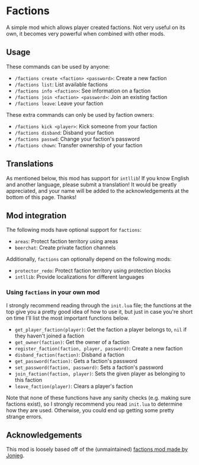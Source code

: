 # Factions

A simple mod which allows player created factions. Not very useful on its own, it becomes very powerful when combined with other mods.

## Usage

These commands can be used by anyone:

- `/factions create <faction> <password>`: Create a new faction
- `/factions list`: List available factions
- `/factions info <faction>`: See information on a faction
- `/factions join <faction> <password>`: Join an existing faction
- `/factions leave`: Leave your faction

These extra commands can only be used by faction owners:

- `/factions kick <player>`: Kick someone from your faction
- `/factions disband`: Disband your faction
- `/factions passwd`: Change your faction's password
- `/factions chown`: Transfer ownership of your faction

## Translations

As mentioned below, this mod has support for `intllib`! If you know English and another language, please submit a translation! It would be greatly appreciated, and your name will be added to the acknowledgements at the bottom of this page. Thanks!

## Mod integration

The following mods have optional support for `factions`:

- `areas`: Protect faction territory using areas
- `beerchat`: Create private faction channels

Additionally, `factions` can optionally depend on the following mods:

- `protector_redo`: Protect faction territory using protection blocks
- `intllib`: Provide localizations for different languages

### Using `factions` in your own mod

I strongly recommend reading through the `init.lua` file; the functions at the top give you a pretty good idea of how to use it, but just in case you're short on time I'll list the most important functions below.

- `get_player_faction(player)`: Get the faction a player belongs to, `nil` if they haven't joined a faction
- `get_owner(faction)`: Get the owner of a faction
- `register_faction(faction, player, password)`: Create a new faction
- `disband_faction(faction)`: Disband a faction
- `get_password(faction)`: Gets a faction's password
- `set_password(faction, password)`: Sets a faction's password
- `join_faction(faction, player)`: Sets the given player as belonging to this faction
- `leave_faction(player)`: Clears a player's faction

Note that none of these functions have any sanity checks (e.g. making sure factions exist), so I strongly recommend you read `init.lua` to determine how they are used. Otherwise, you could end up getting some pretty strange errors.

## Acknowledgements

This mod is loosely based off of the (unmaintained) [factions mod made by Jonjeg](https://github.com/Jonjeg/factions).

